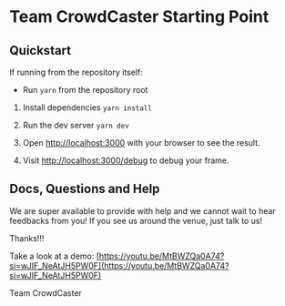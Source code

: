 # Team CrowdCaster Starting Point

## Quickstart

If running from the repository itself:

- Run `yarn` from the repository root

1. Install dependencies `yarn install`

2. Run the dev server `yarn dev`

3. Open [http://localhost:3000](http://localhost:3000) with your browser to see the result.

4. Visit [http://localhost:3000/debug](http://localhost:3000/debug) to debug your frame.

## Docs, Questions and Help

We are super available to provide with help and we cannot wait to hear feedbacks from you!
If you see us around the venue, just talk to us!

Thanks!!!

Take a look at a demo: [https://youtu.be/MtBWZQa0A74?si=wJIF_NeAtJH5PW0F](https://youtu.be/MtBWZQa0A74?si=wJIF_NeAtJH5PW0F)

Team CrowdCaster
